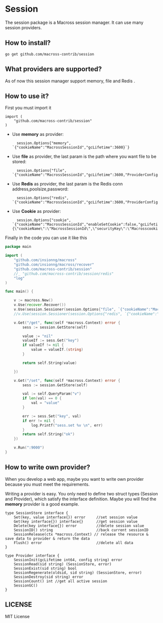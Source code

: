 Session
==============

The session package is a Macross session manager. It can use many session providers.

## How to install?

	go get github.com/macross-contrib/session


## What providers are supported?

As of now this session manager support memory, file and Redis .


## How to use it?

First you must import it

	import (
		"github.com/macross-contrib/session"
	)


* Use **memory** as provider:

        session.Options{"memory", `{"cookieName":"MacrossSessionId","gcLifetime":3600}`}

* Use **file** as provider, the last param is the path where you want file to be stored:

	    session.Options{"file", `{"cookieName":"MacrossSessionId","gcLifetime":3600,"ProviderConfig":"./data/session"}`}

* Use **Redis** as provider, the last param is the Redis conn address,poolsize,password:

		session.Options{"redis", `{"cookieName":"MacrossSessionId","gcLifetime":3600,"ProviderConfig":"127.0.0.1:6379,100,macross"}`}

* Use **Cookie** as provider:

		session.Options{"cookie", `{"cookieName":"MacrossSessionId","enableSetCookie":false,"gcLifetime":3600,"ProviderConfig":"{\"cookieName\":\"MacrossSessionId\",\"securityKey\":\"Macrosscookiehashkey\"}"}`}


Finally in the code you can use it like this

```go
package main

import (
	"github.com/insionng/macross"
	"github.com/insionng/macross/recover"
	"github.com/macross-contrib/session"
	//_ "github.com/macross-contrib/session/redis"
	"log"
)

func main() {

	v := macross.New()
	v.Use(recover.Recover())
	v.Use(session.Sessioner(session.Options{"file", `{"cookieName":"MacrossSessionId","gcLifetime":3600,"ProviderConfig":"./data/session"}`}))
	//v.Use(session.Sessioner(session.Options{"redis", `{"cookieName":"MacrossSessionId","gcLifetime":3600,"ProviderConfig":"127.0.0.1:6379"}`}))

	v.Get("/get", func(self *macross.Context) error {
		sess := session.GetStore(self)

		value := "nil"
		valueIf := sess.Get("key")
		if valueIf != nil {
			value = valueIf.(string)
		}

		return self.String(value)

	})

	v.Get("/set", func(self *macross.Context) error {
		sess := session.GetStore(self)

		val := self.QueryParam("v")
		if len(val) == 0 {
			val = "value"
		}

		err := sess.Set("key", val)
		if err != nil {
			log.Printf("sess.set %v \n", err)
		}
		return self.String("ok")
	})

	v.Run(":9000")
}
```


## How to write own provider?

When you develop a web app, maybe you want to write own provider because you must meet the requirements.

Writing a provider is easy. You only need to define two struct types
(Session and Provider), which satisfy the interface definition.
Maybe you will find the **memory** provider is a good example.

	type SessionStore interface {
		Set(key, value interface{}) error     //set session value
		Get(key interface{}) interface{}      //get session value
		Delete(key interface{}) error         //delete session value
		SessionID() string                    //back current sessionID
		SessionRelease(ctx *macross.Context) // release the resource & save data to provider & return the data
		Flush() error                         //delete all data
	}

	type Provider interface {
		SessionInit(gcLifetime int64, config string) error
		SessionRead(sid string) (SessionStore, error)
		SessionExist(sid string) bool
		SessionRegenerate(oldsid, sid string) (SessionStore, error)
		SessionDestroy(sid string) error
		SessionCount() int //get all active session
		SessionGC()
	}


## LICENSE

MIT License
